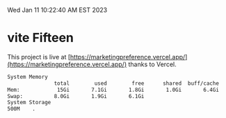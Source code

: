 Wed Jan 11 10:22:40 AM EST 2023

# vite Fifteen


This project is live at [https://marketingpreference.vercel.app/](https://marketingpreference.vercel.app/) thanks to Vercel.

```bash
System Memory
               total        used        free      shared  buff/cache   available
Mem:            15Gi       7.1Gi       1.8Gi       1.0Gi       6.4Gi       6.9Gi
Swap:          8.0Gi       1.9Gi       6.1Gi
System Storage
500M	.
```
